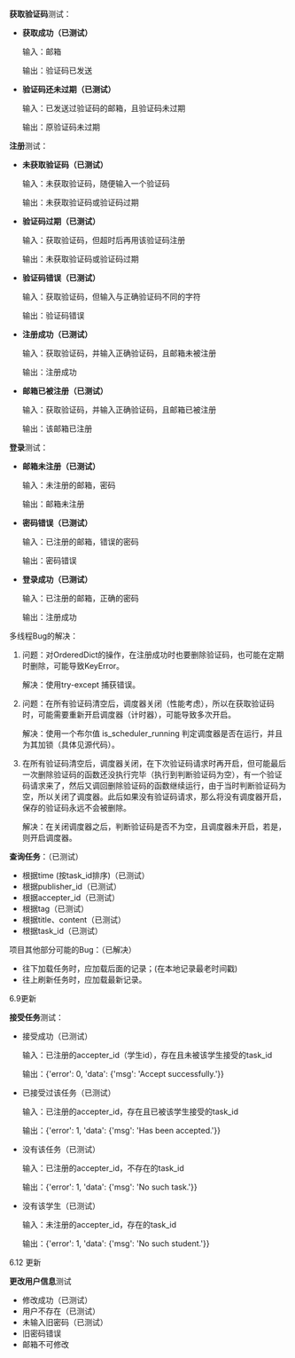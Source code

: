 **获取验证码**测试：

- **获取成功（已测试）**

  输入：邮箱

  输出：验证码已发送

- **验证码还未过期（已测试）**

  输入：已发送过验证码的邮箱，且验证码未过期

  输出：原验证码未过期

**注册**测试：

- **未获取验证码（已测试）**

  输入：未获取验证码，随便输入一个验证码

  输出：未获取验证码或验证码过期

- **验证码过期（已测试）**

  输入：获取验证码，但超时后再用该验证码注册

  输出：未获取验证码或验证码过期

- **验证码错误（已测试）**

  输入：获取验证码，但输入与正确验证码不同的字符

  输出：验证码错误

- **注册成功（已测试）**

  输入：获取验证码，并输入正确验证码，且邮箱未被注册

  输出：注册成功

- **邮箱已被注册（已测试）**

  输入：获取验证码，并输入正确验证码，且邮箱已被注册

  输出：该邮箱已注册

**登录**测试：

- **邮箱未注册（已测试）**

  输入：未注册的邮箱，密码

  输出：邮箱未注册

- **密码错误（已测试）**

  输入：已注册的邮箱，错误的密码

  输出：密码错误

- **登录成功（已测试）**

  输入：已注册的邮箱，正确的密码

  输出：注册成功



多线程Bug的解决：

1. 问题：对OrderedDict的操作，在注册成功时也要删除验证码，也可能在定期时删除，可能导致KeyError。

   解决：使用try-except 捕获错误。

2. 问题：在所有验证码清空后，调度器关闭（性能考虑），所以在获取验证码时，可能需要重新开启调度器（计时器），可能导致多次开启。

   解决：使用一个布尔值 is_scheduler_running 判定调度器是否在运行，并且为其加锁（具体见源代码）。

3. 在所有验证码清空后，调度器关闭，在下次验证码请求时再开启，但可能最后一次删除验证码的函数还没执行完毕（执行到判断验证码为空），有一个验证码请求来了，然后又调回删除验证码的函数继续运行，由于当时判断验证码为空，所以关闭了调度器。此后如果没有验证码请求，那么将没有调度器开启，保存的验证码永远不会被删除。

   解决：在关闭调度器之后，判断验证码是否不为空，且调度器未开启，若是，则开启调度器。



**查询任务**：（已测试）

- 根据time (按task_id排序)（已测试）
- 根据publisher_id（已测试）
- 根据accepter_id（已测试）
- 根据tag（已测试）
- 根据title、content（已测试）
- 根据task_id（已测试）



项目其他部分可能的Bug：（已解决）

- 往下加载任务时，应加载后面的记录；(在本地记录最老时间戳)
- 往上刷新任务时，应加载最新记录。



6.9更新

**接受任务**测试：

- 接受成功（已测试）

  输入：已注册的accepter_id（学生id），存在且未被该学生接受的task_id

  输出：{'error': 0, 'data': {'msg': 'Accept successfully.'}}

- 已接受过该任务（已测试）

  输入：已注册的accepter_id，存在且已被该学生接受的task_id

  输出：{'error': 1, 'data': {'msg': 'Has been accepted.'}}

- 没有该任务（已测试）

  输入：已注册的accepter_id，不存在的task_id

  输出：{'error': 1, 'data': {'msg': 'No such task.'}}

- 没有该学生（已测试）

  输入：未注册的accepter_id，存在的task_id

  输出：{'error': 1, 'data': {'msg': 'No such student.'}}



6.12 更新

**更改用户信息**测试

- 修改成功（已测试）
- 用户不存在（已测试）
- 未输入旧密码（已测试）
- 旧密码错误
- 邮箱不可修改

